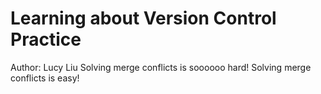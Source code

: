 # Learning about Version Control Practice
Author: Lucy Liu
Solving merge conflicts is soooooo hard!
Solving merge conflicts is easy!
